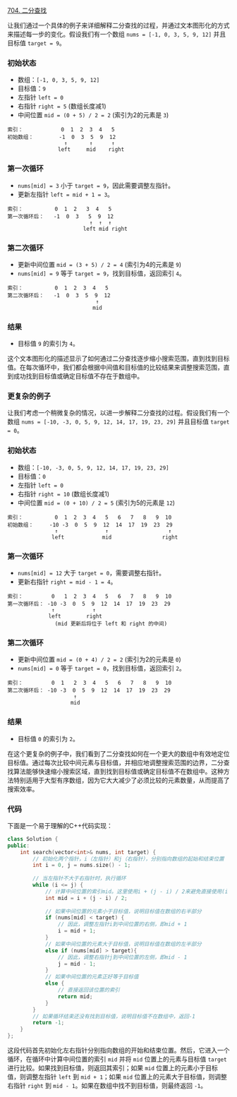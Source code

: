 
[704. 二分查找](https://leetcode.cn/problems/binary-search/description/)

让我们通过一个具体的例子来详细解释二分查找的过程，并通过文本图形化的方式来描述每一步的变化。假设我们有一个数组 `nums = [-1, 0, 3, 5, 9, 12]` 并且目标值 `target = 9`。

### 初始状态
- 数组：`[-1, 0, 3, 5, 9, 12]`
- 目标值：`9`
- 左指针 `left = 0`
- 右指针 `right = 5` (数组长度减1)
- 中间位置 `mid = (0 + 5) / 2 = 2` (索引为2的元素是 `3`)

```
索引：            0  1  2  3  4   5   
初始数组：        -1  0  3  5  9  12
                  ↑       ↑      ↑
                left     mid    right
```

### 第一次循环
- `nums[mid] = 3` 小于 `target = 9`，因此需要调整左指针。
- 更新左指针 `left = mid + 1 = 3`。

```
索引：          0  1  2   3  4   5   
第一次循环后：   -1  0  3   5  9  12
                          ↑  ↑  ↑
                        left mid right
```

### 第二次循环
- 更新中间位置 `mid = (3 + 5) / 2 = 4` (索引为4的元素是 `9`)
- `nums[mid] = 9` 等于 `target = 9`，找到目标值，返回索引 `4`。

```
索引：          0  1  2  3  4   5   
第二次循环后：   -1  0  3  5  9  12
                            ↑
                           mid
```

### 结果

- 目标值 `9` 的索引为 `4`。

这个文本图形化的描述显示了如何通过二分查找逐步缩小搜索范围，直到找到目标值。在每次循环中，我们都会根据中间值和目标值的比较结果来调整搜索范围，直到成功找到目标值或确定目标值不存在于数组中。

### 更复杂的例子

让我们考虑一个稍微复杂的情况，以进一步解释二分查找的过程。假设我们有一个数组 `nums = [-10, -3, 0, 5, 9, 12, 14, 17, 19, 23, 29]` 并且目标值 `target = 0`。

### 初始状态
- 数组：`[-10, -3, 0, 5, 9, 12, 14, 17, 19, 23, 29]`
- 目标值：`0`
- 左指针 `left = 0`
- 右指针 `right = 10` (数组长度减1)
- 中间位置 `mid = (0 + 10) / 2 = 5` (索引为5的元素是 `12`)

```
索引：          0  1  2  3  4   5   6   7   8   9  10
初始数组：     -10 -3  0  5  9  12  14  17  19  23  29
               ↑               ↑                   ↑
              left            mid                right
```

### 第一次循环
- `nums[mid] = 12` 大于 `target = 0`，需要调整右指针。
- 更新右指针 `right = mid - 1 = 4`。

```
索引：         0   1  2  3  4   5   6   7   8   9  10
第一次循环后： -10 -3  0  5  9  12  14  17  19  23  29
              ↑            ↑
             left        right
               (mid 更新后将位于 left 和 right 的中间)
```

### 第二次循环
- 更新中间位置 `mid = (0 + 4) / 2 = 2` (索引为2的元素是 `0`)
- `nums[mid] = 0` 等于 `target = 0`，找到目标值，返回索引 `2`。

```
索引：         0  1   2  3  4   5   6   7   8   9  10
第二次循环后： -10 -3  0  5  9  12  14  17  19  23  29
                     ↑
                    mid
```

### 结果
- 目标值 `0` 的索引为 `2`。

在这个更复杂的例子中，我们看到了二分查找如何在一个更大的数组中有效地定位目标值。通过每次比较中间元素与目标值，并相应地调整搜索范围的边界，二分查找算法能够快速缩小搜索区域，直到找到目标值或确定目标值不在数组中。这种方法特别适用于大型有序数组，因为它大大减少了必须比较的元素数量，从而提高了搜索效率。

### 代码

下面是一个易于理解的C++代码实现：

```cpp
class Solution {
public:
    int search(vector<int>& nums, int target) {
        // 初始化两个指针，i（左指针）和j（右指针），分别指向数组的起始和结束位置
        int i = 0, j = nums.size() - 1;
        
        // 当左指针不大于右指针时，执行循环
        while (i <= j) {
            // 计算中间位置的索引mid。这里使用i + (j - i) / 2来避免直接使用(i + j) / 2可能导致的整数溢出问题
            int mid = i + (j - i) / 2;
            
            // 如果中间位置的元素小于目标值，说明目标值在数组的右半部分
            if (nums[mid] < target) {
                // 因此，调整左指针i到中间位置的右侧，即mid + 1
                i = mid + 1;
            } 
            // 如果中间位置的元素大于目标值，说明目标值在数组的左半部分
            else if (nums[mid] > target){
                // 因此，调整右指针j到中间位置的左侧，即mid - 1
                j = mid - 1;
            } 
            // 如果中间位置的元素正好等于目标值
            else {
                // 直接返回该位置的索引
                return mid;
            }
        }
        // 如果循环结束还没有找到目标值，说明目标值不在数组中，返回-1
        return -1;
    }
};

```

这段代码首先初始化左右指针分别指向数组的开始和结束位置。然后，它进入一个循环，在循环中计算中间位置的索引 `mid` 并将 `mid` 位置上的元素与目标值 `target` 进行比较。如果找到目标值，则返回其索引；如果 `mid` 位置上的元素小于目标值，则调整左指针 `left` 到 `mid + 1`；如果 `mid` 位置上的元素大于目标值，则调整右指针 `right` 到 `mid - 1`。如果在数组中找不到目标值，则最终返回 `-1`。